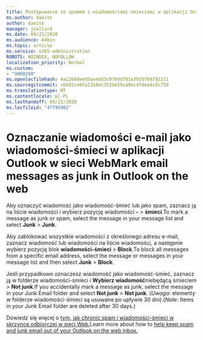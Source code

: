```yaml
---
title: Postępowanie ze spamem i wiadomościami-śmieciami w aplikacji Outlook w sieci Web
ms.author: daeite
author: daeite
manager: joallard
ms.date: 04/21/2020
ms.audience: Admin
ms.topic: article
ms.service: o365-administration
ROBOTS: NOINDEX, NOFOLLOW
localization_priority: Normal
ms.custom:
- "9000290"
ms.openlocfilehash: 4a12668ee95aa4dd3c07b0d781a3935f69792211
ms.sourcegitcommit: c6692ce0fa1358ec3529e59ca0ecdfdea4cdc759
ms.translationtype: MT
ms.contentlocale: pl-PL
ms.lasthandoff: 09/15/2020
ms.locfileid: "47795902"
---
```

# <a name="mark-email-messages-as-junk-in-outlook-on-the-web"></a><span data-ttu-id="253c3-102">Oznaczanie wiadomości e-mail jako wiadomości-śmieci w aplikacji Outlook w sieci Web</span><span class="sxs-lookup"><span data-stu-id="253c3-102">Mark email messages as junk in Outlook on the web</span></span>

<span data-ttu-id="253c3-103">Aby oznaczyć wiadomość jako wiadomość-śmieć lub jako spam, zaznacz ją na liście wiadomości i wybierz pozycję wiadomości **-**  >  **śmieci**.</span><span class="sxs-lookup"><span data-stu-id="253c3-103">To mark a message as junk or spam, select the message in your message list and select **Junk** > **Junk**.</span></span>

<span data-ttu-id="253c3-104">Aby zablokować wszystkie wiadomości z określonego adresu e-mail, zaznacz wiadomość lub wiadomości na liście wiadomości, a następnie wybierz pozycję blok **wiadomości-śmieci**  >  **Block**.</span><span class="sxs-lookup"><span data-stu-id="253c3-104">To block all messages from a specific email address, select the message or messages in your message list and then select **Junk** > **Block**.</span></span>

<span data-ttu-id="253c3-105">Jeśli przypadkowo oznaczesz wiadomość jako wiadomość-śmieć, zaznacz ją w folderze wiadomości-śmieci i **Wybierz wiadomość**niebędącą śmieciem  >  **Not junk**.</span><span class="sxs-lookup"><span data-stu-id="253c3-105">If you accidentally mark a message as junk, select the message in your Junk Email folder and select **Not junk** > **Not junk**.</span></span> <span data-ttu-id="253c3-106">(*Uwaga:* elementy w folderze wiadomości-śmieci są usuwane po upływie 30 dni).</span><span class="sxs-lookup"><span data-stu-id="253c3-106">(*Note:* Items in your Junk Email folder are deleted after 30 days.)</span></span>

<span data-ttu-id="253c3-107">Dowiedz się więcej o [tym, jak chronić spam i wiadomości-śmieci w skrzynce odbiorczej w sieci Web.](https://support.office.com/article/db786e79-54e2-40cc-904f-d89d57b7f41d)</span><span class="sxs-lookup"><span data-stu-id="253c3-107">Learn more about how to [help keep spam and junk email out of your Outlook on the web inbox.](https://support.office.com/article/db786e79-54e2-40cc-904f-d89d57b7f41d)</span></span>